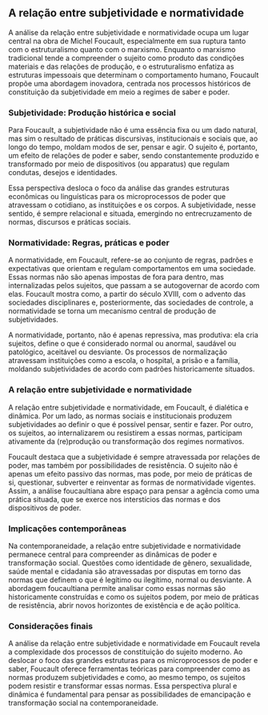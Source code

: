 
## A relação entre subjetividade e normatividade

A análise da relação entre subjetividade e normatividade ocupa um lugar central na obra de Michel Foucault, especialmente em sua ruptura tanto com o estruturalismo quanto com o marxismo. Enquanto o marxismo tradicional tende a compreender o sujeito como produto das condições materiais e das relações de produção, e o estruturalismo enfatiza as estruturas impessoais que determinam o comportamento humano, Foucault propõe uma abordagem inovadora, centrada nos processos históricos de constituição da subjetividade em meio a regimes de saber e poder.

### Subjetividade: Produção histórica e social

Para Foucault, a subjetividade não é uma essência fixa ou um dado natural, mas sim o resultado de práticas discursivas, institucionais e sociais que, ao longo do tempo, moldam modos de ser, pensar e agir. O sujeito é, portanto, um efeito de relações de poder e saber, sendo constantemente produzido e transformado por meio de dispositivos (ou apparatus) que regulam condutas, desejos e identidades.

Essa perspectiva desloca o foco da análise das grandes estruturas econômicas ou linguísticas para os microprocessos de poder que atravessam o cotidiano, as instituições e os corpos. A subjetividade, nesse sentido, é sempre relacional e situada, emergindo no entrecruzamento de normas, discursos e práticas sociais.

### Normatividade: Regras, práticas e poder

A normatividade, em Foucault, refere-se ao conjunto de regras, padrões e expectativas que orientam e regulam comportamentos em uma sociedade. Essas normas não são apenas impostas de fora para dentro, mas internalizadas pelos sujeitos, que passam a se autogovernar de acordo com elas. Foucault mostra como, a partir do século XVIII, com o advento das sociedades disciplinares e, posteriormente, das sociedades de controle, a normatividade se torna um mecanismo central de produção de subjetividades.

A normatividade, portanto, não é apenas repressiva, mas produtiva: ela cria sujeitos, define o que é considerado normal ou anormal, saudável ou patológico, aceitável ou desviante. Os processos de normalização atravessam instituições como a escola, o hospital, a prisão e a família, moldando subjetividades de acordo com padrões historicamente situados.

### A relação entre subjetividade e normatividade

A relação entre subjetividade e normatividade, em Foucault, é dialética e dinâmica. Por um lado, as normas sociais e institucionais produzem subjetividades ao definir o que é possível pensar, sentir e fazer. Por outro, os sujeitos, ao internalizarem ou resistirem a essas normas, participam ativamente da (re)produção ou transformação dos regimes normativos.

Foucault destaca que a subjetividade é sempre atravessada por relações de poder, mas também por possibilidades de resistência. O sujeito não é apenas um efeito passivo das normas, mas pode, por meio de práticas de si, questionar, subverter e reinventar as formas de normatividade vigentes. Assim, a análise foucaultiana abre espaço para pensar a agência como uma prática situada, que se exerce nos interstícios das normas e dos dispositivos de poder.

### Implicações contemporâneas

Na contemporaneidade, a relação entre subjetividade e normatividade permanece central para compreender as dinâmicas de poder e transformação social. Questões como identidade de gênero, sexualidade, saúde mental e cidadania são atravessadas por disputas em torno das normas que definem o que é legítimo ou ilegítimo, normal ou desviante. A abordagem foucaultiana permite analisar como essas normas são historicamente construídas e como os sujeitos podem, por meio de práticas de resistência, abrir novos horizontes de existência e de ação política.

### Considerações finais

A análise da relação entre subjetividade e normatividade em Foucault revela a complexidade dos processos de constituição do sujeito moderno. Ao deslocar o foco das grandes estruturas para os microprocessos de poder e saber, Foucault oferece ferramentas teóricas para compreender como as normas produzem subjetividades e como, ao mesmo tempo, os sujeitos podem resistir e transformar essas normas. Essa perspectiva plural e dinâmica é fundamental para pensar as possibilidades de emancipação e transformação social na contemporaneidade.
```
